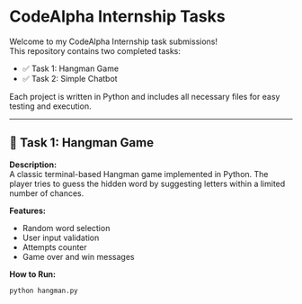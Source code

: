 # CodeAlpha Internship Tasks

Welcome to my CodeAlpha Internship task submissions!  
This repository contains two completed tasks:

- ✅ Task 1: Hangman Game
- ✅ Task 2: Simple Chatbot

Each project is written in Python and includes all necessary files for easy testing and execution.

---

## 🚀 Task 1: Hangman Game

**Description:**  
A classic terminal-based Hangman game implemented in Python. The player tries to guess the hidden word by suggesting letters within a limited number of chances.

**Features:**
- Random word selection
- User input validation
- Attempts counter
- Game over and win messages

**How to Run:**
```bash
python hangman.py

